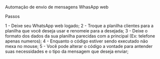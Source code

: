 Automação de envio de mensagens WhasApp web

Passos

1 - Deixe seu WhatsApp web logado;
2 - Troque a planilha clientes para a planilha que você deseja usar e renomeie para a desejada;
3 - Deixe o formato dos dados da sua planilha parecidas com a principal (Ex: telefone apenas numeros);
4 - Enquanto o código estiver sendo executado não mexa no mouse;
5 - Você pode alterar o código a vontade para antender suas necessidades e o tipo da mensagem que deseja enviar; 
